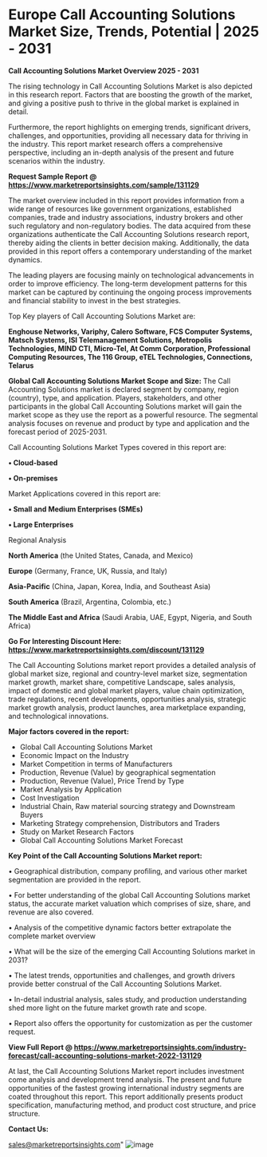 # Europe Call Accounting Solutions Market Size, Trends, Potential | 2025 - 2031

<Strong> Call Accounting Solutions Market Overview 2025 - 2031</strong>

The rising technology in Call Accounting Solutions Market is also depicted in this research report. Factors that are boosting the growth of the market, and giving a positive push to thrive in the global market is explained in detail.

Furthermore, the report highlights on emerging trends, significant drivers, challenges, and opportunities, providing all necessary data for thriving in the industry. This report market research offers a comprehensive perspective, including an in-depth analysis of the present and future scenarios within the industry.

<strong>Request Sample Report @ <a href=https://www.marketreportsinsights.com/sample/131129>https://www.marketreportsinsights.com/sample/131129</a></strong>

The market overview included in this report provides information from a wide range of resources like government organizations, established companies, trade and industry associations, industry brokers and other such regulatory and non-regulatory bodies. The data acquired from these organizations authenticate the Call Accounting Solutions research report, thereby aiding the clients in better decision making. Additionally, the data provided in this report offers a contemporary understanding of the market dynamics.

The leading players are focusing mainly on technological advancements in order to improve efficiency. The long-term development patterns for this market can be captured by continuing the ongoing process improvements and financial stability to invest in the best strategies.

Top Key players of Call Accounting Solutions Market are:

<strong>Enghouse Networks, Variphy, Calero Software, FCS Computer Systems, Matsch Systems, ISI Telemanagement Solutions, Metropolis Technologies, MIND CTI, Micro-Tel, At Comm Corporation, Professional Computing Resources, The 116 Group, eTEL Technologies, Connections, Telarus</strong>

<strong><b>Global Call Accounting Solutions Market Scope and Size:</b></strong>
The Call Accounting Solutions market is declared segment by company, region (country), type, and application. Players, stakeholders, and other participants in the global Call Accounting Solutions market will gain the market scope as they use the report as a powerful resource. The segmental analysis focuses on revenue and product by type and application and the forecast period of 2025-2031.

Call Accounting Solutions Market Types covered in this report are:

<strong>• Cloud-based

• On-premises</strong>

Market Applications covered in this report are:

<strong>• Small and Medium Enterprises (SMEs)

• Large Enterprises</strong> 

Regional Analysis

<strong>North America</strong> (the United States, Canada, and Mexico)

<strong>Europe</strong> (Germany, France, UK, Russia, and Italy)

<strong>Asia-Pacific</strong> (China, Japan, Korea, India, and Southeast Asia)

<strong>South America</strong> (Brazil, Argentina, Colombia, etc.)

<strong>The Middle East and Africa</strong> (Saudi Arabia, UAE, Egypt, Nigeria, and South Africa)

<strong>Go For Interesting Discount Here: <a href=https://www.marketreportsinsights.com/discount/131129>https://www.marketreportsinsights.com/discount/131129</a></strong>

The Call Accounting Solutions market report provides a detailed analysis of global market size, regional and country-level market size, segmentation market growth, market share, competitive Landscape, sales analysis, impact of domestic and global market players, value chain optimization, trade regulations, recent developments, opportunities analysis, strategic market growth analysis, product launches, area marketplace expanding, and technological innovations.

<strong><b>Major factors covered in the report:</b></strong>
<ul>
  <li>Global Call Accounting Solutions Market </li>
  <li>Economic Impact on the Industry</li>
  <li>Market Competition in terms of Manufacturers</li>
  <li>Production, Revenue (Value) by geographical segmentation</li>
  <li>Production, Revenue (Value), Price Trend by Type</li>
  <li>Market Analysis by Application</li>
  <li>Cost Investigation</li>
  <li>Industrial Chain, Raw material sourcing strategy and Downstream Buyers</li>
  <li>Marketing Strategy comprehension, Distributors and Traders</li>
  <li>Study on Market Research Factors</li>
  <li>Global Call Accounting Solutions Market Forecast</li>
</ul>

<strong><b>Key Point of the Call Accounting Solutions Market report:</b></strong>

• Geographical distribution, company profiling, and various other market segmentation are provided in the report.

• For better understanding of the global Call Accounting Solutions market status, the accurate market valuation which comprises of size, share, and revenue are also covered.

• Analysis of the competitive dynamic factors better extrapolate the complete market overview

• What will be the size of the emerging Call Accounting Solutions market in 2031?

• The latest trends, opportunities and challenges, and growth drivers provide better construal of the Call Accounting Solutions Market.

• In-detail industrial analysis, sales study, and production understanding shed more light on the future market growth rate and scope.

• Report also offers the opportunity for customization as per the customer request.

<strong><b>View Full Report @ <a href=https://www.marketreportsinsights.com/industry-forecast/call-accounting-solutions-market-2022-131129>https://www.marketreportsinsights.com/industry-forecast/call-accounting-solutions-market-2022-131129</a></b></strong>


At last, the Call Accounting Solutions Market report includes investment come analysis and development trend analysis. The present and future opportunities of the fastest growing international industry segments are coated throughout this report. This report additionally presents product specification, manufacturing method, and product cost structure, and price structure.

<strong>Contact Us:</strong>

sales@marketreportsinsights.com"
![image](https://github.com/user-attachments/assets/56c68d48-392b-4388-9b5e-6dcb473d8c1e)
